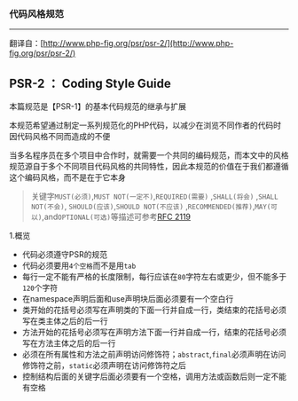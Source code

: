 ###   代码风格规范
***
翻译自：[http://www.php-fig.org/psr/psr-2/](http://www.php-fig.org/psr/psr-2/)

## PSR-2 ： Coding Style Guide

   本篇规范是【PSR-1】的基本代码规范的继承与扩展

   本规范希望通过制定一系列规范化的PHP代码，以减少在浏览不同作者的代码时因代码风格不同而造成的不便

   当多名程序员在多个项目中合作时，就需要一个共同的编码规范，而本文中的风格规范源自于多个不同项目代码风格的共同特性，因此本规范的价值在于我们都遵循这个编码风格，而不是在于它本身

> 关键字`MUST(必须)`,`MUST NOT(一定不)`,`REQUIRED(需要)` ,`SHALL(将会)` ,`SHALL NOT(不会)`, `SHOULD(应该)`,`SHOULD NOT(不应该)` ,`RECOMMENDED(推荐)`,`MAY(可以)`,and`OPTIONAL(可选)`等描述可参考[RFC 2119](http://www.ietf.org/rfc/rfc2119.txt)

   1.概览
   
   *   代码必须遵守PSR的规范
   *   代码必须要用`4个空格`而不是用`tab`
   *   每行一定不能有严格的长度限制，每行应该在`80`字符左右或更少，但不能多于`120`个字符
   *   在namespace声明后面和use声明块后面必须要有一个空白行
   *   类开始的花括号必须写在声明类的下面一行并自成一行，类结束的花括号必须写在类主体之后的后一行
   *   方法开始的花括号必须写在声明方法下面一行并自成一行，结束的花括号必须写在方法主体之后的后一行
   *   必须在所有属性和方法之前声明访问修饰符；`abstract`,`final`必须声明在访问修饰符之前，`static`必须声明在访问修饰符之后
   *   控制结构后面的关键字后面必须要有一个空格，调用方法或函数后则一定不能有空格